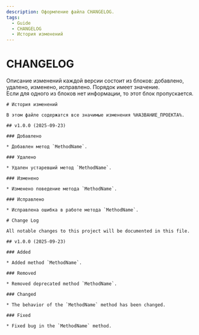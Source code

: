 ```yaml
---
description: Оформление файла CHANGELOG.
tags:
  - Guide
  - CHANGELOG
  - История изменений
---
```


# CHANGELOG

Описание изменений каждой версии состоит из блоков: добавлено, удалено, изменено, исправлено. Порядок имеет значение.  
Если для одного из блоков нет информации, то этот блок пропускается.

```text title="На русском языке"
# История изменений

В этом файле содержатся все значимые изменения %НАЗВАНИЕ_ПРОЕКТА%.

## v1.0.0 (2025-09-23)

### Добавлено

* Добавлен метод `MethodName`.

### Удалено

* Удален устаревший метод `MethodName`.

### Изменено

* Изменено поведение метода `MethodName`.

### Исправлено

* Исправлена ошибка в работе метода `MethodName`.
```

```text title="English"
# Change Log

All notable changes to this project will be documented in this file.

## v1.0.0 (2025-09-23)

### Added

* Added method `MethodName`.

### Removed

* Removed deprecated method `MethodName`.

### Changed

* The behavior of the `MethodName` method has been changed.

### Fixed

* Fixed bug in the `MethodName` method.
```
